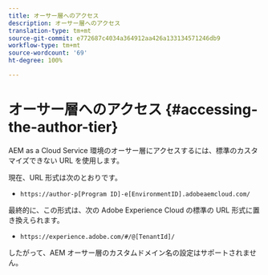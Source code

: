 ```yaml
---
title: オーサー層へのアクセス
description: オーサー層へのアクセス
translation-type: tm+mt
source-git-commit: e772687c4034a364912aa426a133134571246db9
workflow-type: tm+mt
source-wordcount: '69'
ht-degree: 100%

---
```



# オーサー層へのアクセス {#accessing-the-author-tier}

AEM as a Cloud Service 環境のオーサー層にアクセスするには、標準のカスタマイズできない URL を使用します。

現在、URL 形式は次のとおりです。

* `https://author-p[Program ID]-e[EnvironmentID].adobeaemcloud.com/`

最終的に、この形式は、次の Adobe Experience Cloud の標準の URL 形式に置き換えられます。

* `https://experience.adobe.com/#/@[TenantId]/`

したがって、AEM オーサー層のカスタムドメイン名の設定はサポートされません。
